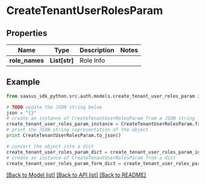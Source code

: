 # CreateTenantUserRolesParam


## Properties

Name | Type | Description | Notes
------------ | ------------- | ------------- | -------------
**role_names** | **List[str]** | Role Info | 

## Example

```python
from saasus_sdk_python.src.auth.models.create_tenant_user_roles_param import CreateTenantUserRolesParam

# TODO update the JSON string below
json = "{}"
# create an instance of CreateTenantUserRolesParam from a JSON string
create_tenant_user_roles_param_instance = CreateTenantUserRolesParam.from_json(json)
# print the JSON string representation of the object
print CreateTenantUserRolesParam.to_json()

# convert the object into a dict
create_tenant_user_roles_param_dict = create_tenant_user_roles_param_instance.to_dict()
# create an instance of CreateTenantUserRolesParam from a dict
create_tenant_user_roles_param_form_dict = create_tenant_user_roles_param.from_dict(create_tenant_user_roles_param_dict)
```
[[Back to Model list]](../README.md#documentation-for-models) [[Back to API list]](../README.md#documentation-for-api-endpoints) [[Back to README]](../README.md)


